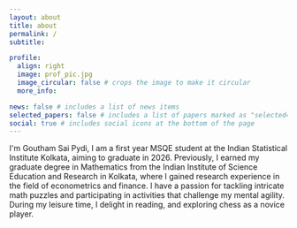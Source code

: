 ```yaml
---
layout: about
title: about
permalink: /
subtitle: 

profile:
  align: right
  image: prof_pic.jpg
  image_circular: false # crops the image to make it circular
  more_info: 

news: false # includes a list of news items
selected_papers: false # includes a list of papers marked as "selected={true}"
social: true # includes social icons at the bottom of the page
---
```


I'm Goutham Sai Pydi, I am a first year MSQE student at the Indian Statistical Institute Kolkata, aiming to graduate in 2026. Previously, I earned my graduate degree in Mathematics from the Indian Institute of Science Education and Research in Kolkata, where I gained research experience in the field of econometrics and finance. I have a passion for tackling intricate math puzzles and participating in activities that challenge my mental agility. During my leisure time, I delight in reading, and exploring chess as a novice player.
